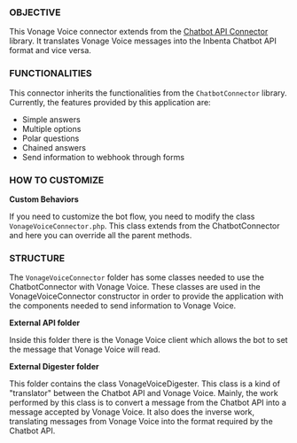 ### OBJECTIVE

This Vonage Voice connector extends from the [Chatbot API Connector](https://github.com/inbenta-integrations/chatbot_api_connector) library. It translates Vonage Voice messages into the Inbenta Chatbot API format and vice versa.

### FUNCTIONALITIES
This connector inherits the functionalities from the `ChatbotConnector` library. Currently, the features provided by this application are:

* Simple answers
* Multiple options
* Polar questions
* Chained answers
* Send information to webhook through forms

### HOW TO CUSTOMIZE

**Custom Behaviors**

If you need to customize the bot flow, you need to modify the class `VonageVoiceConnector.php`. This class extends from the ChatbotConnector and here you can override all the parent methods.


### STRUCTURE

The `VonageVoiceConnector` folder has some classes needed to use the ChatbotConnector with Vonage Voice. These classes are used in the VonageVoiceConnector constructor in order to provide the application with the components needed to send information to Vonage Voice.

**External API folder**

Inside this folder there is the Vonage Voice client which allows the bot to set the message that Vonage Voice will read.


**External Digester folder**

This folder contains the class VonageVoiceDigester. This class is a kind of "translator" between the Chatbot API and Vonage Voice. Mainly, the work performed by this class is to convert a message from the Chatbot API into a message accepted by Vonage Voice. It also does the inverse work, translating messages from Vonage Voice into the format required by the Chatbot API.
